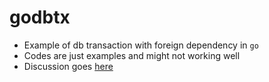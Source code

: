 # godbtx
- Example of db transaction with foreign dependency in `go`
- Codes are just examples and might not working well
- Discussion goes [here](https://github.com/odpf/platform/discussions/14)
